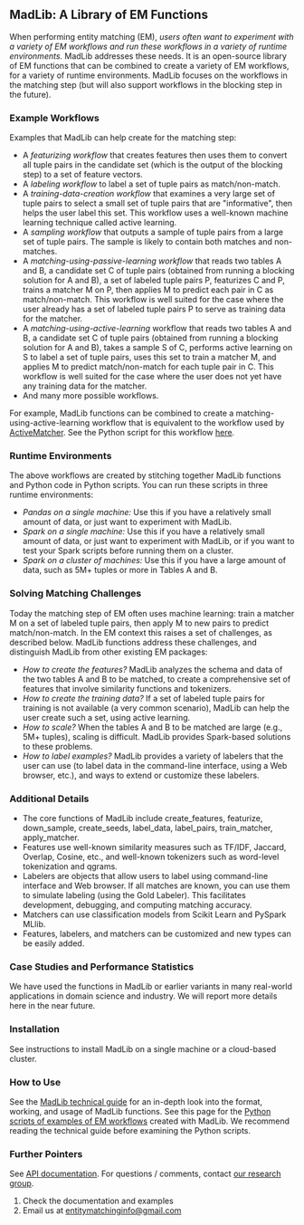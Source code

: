 ## MadLib: A Library of EM Functions

When performing entity matching (EM), *users often want to experiment with a variety of EM workflows and run these workflows in a variety of runtime environments.* MadLib addresses these needs. It is an open-source library of EM functions that can be combined to create a variety of EM workflows, for a variety of runtime environments. MadLib focuses on the workflows in the matching step (but will also support workflows in the blocking step in the future). 

### Example Workflows

Examples that MadLib can help create for the matching step: 
* A *featurizing workflow* that creates features then uses them to convert all tuple pairs in the candidate set (which is the output of the blocking step) to a set of feature vectors.
* A *labeling workflow* to label a set of tuple pairs as match/non-match.
* A *training-data-creation workflow* that examines a very large set of tuple pairs to select a small set of tuple pairs that are "informative", then helps the user label this set. This workflow uses a well-known machine learning technique called active learning.
* A *sampling workflow* that outputs a sample of tuple pairs from a large set of tuple pairs. The sample is likely to contain both matches and non-matches.  
* A *matching-using-passive-learning workflow* that reads two tables A and B, a candidate set C of tuple pairs (obtained from running a blocking solution for A and B), a set of labeled tuple pairs P, featurizes C and P, trains a matcher M on P, then applies M to predict each pair in C as match/non-match. This workflow is well suited for the case where the user already has a set of labeled tuple pairs P to serve as training data for the matcher. 
* A *matching-using-active-learning* workflow that reads two tables A and B, a candidate set C of tuple pairs (obtained from running a blocking solution for A and B), takes a sample S of C, performs active learning on S to label a set of tuple pairs, uses this set to train a matcher M, and applies M to predict match/non-match for each tuple pair in C. This workflow is well suited for the case where the user does not yet have any training data for the matcher. 
* And many more possible workflows.

For example, MadLib functions can be combined to create a matching-using-active-learning workflow that is equivalent to the workflow used by [ActiveMatcher](https://github.com/anhaidgroup/active_matcher). See the Python script for this workflow [here](https://github.com/MadMatcher/MadLib/blob/main/examples/spark-cluster-examples/madlib_spark_cluster.py). 

### Runtime Environments

The above workflows are created by stitching together MadLib functions and Python code in Python scripts. You can run these scripts in three runtime environments: 
* *Pandas on a single machine:* Use this if you have a relatively small amount of data, or just want to experiment with MadLib.
* *Spark on a single machine:* Use this if you have a relatively small amount of data, or just want to experiment with MadLib, or if you want to test your Spark scripts before running them on a cluster.
*  *Spark on a cluster of machines:* Use this if you have a large amount of data, such as 5M+ tuples or more in Tables A and B. 

### Solving Matching Challenges

Today the matching step of EM often uses machine learning: train a matcher M on a set of labeled tuple pairs, then apply M to new pairs to predict match/non-match. In the EM context this raises a set of challenges, as described below. MadLib functions address these challenges, and distinguish MadLib from other existing EM packages: 
* *How to create the features?* MadLib analyzes the schema and data of the two tables A and B to be matched, to create a comprehensive set of features that involve similarity functions and tokenizers.
* *How to create the training data?* If a set of labeled tuple pairs for training is not available (a very common scenario), MadLib can help the user create such a set, using active learning.
* *How to scale?* When the tables A and B to be matched are large (e.g., 5M+ tuples), scaling is difficult. MadLib provides Spark-based solutions to these problems.
* *How to label examples?* MadLib provides a variety of labelers that the user can use (to label data in the command-line interface, using a Web browser, etc.), and ways to extend or customize these labelers.

### Additional Details

* The core functions of MadLib include create_features, featurize, down_sample, create_seeds, label_data, label_pairs, train_matcher, apply_matcher.
* Features use well-known similarity measures such as TF/IDF, Jaccard, Overlap, Cosine, etc., and well-known tokenizers such as word-level tokenization and qgrams.
* Labelers are objects that allow users to label using command-line interface and Web browser. If all matches are known, you can use them to simulate labeling (using the Gold Labeler). This facilitates development, debugging, and computing matching accuracy.
* Matchers can use classification models from Scikit Learn and PySpark MLlib.
* Features, labelers, and matchers can be customized and new types can be easily added. 

### Case Studies and Performance Statistics

We have used the functions in MadLib or earlier variants in many real-world applications in domain science and industry. We will report more details here in the near future. 

### Installation

See instructions to install MadLib on a single machine or a cloud-based cluster. 

### How to Use

See the [MadLib technical guide](https://github.com/MadMatcher/MadLib/blob/main/docs/madlib-technical-guide.md) for an in-depth look into the format, working, and usage of MadLib functions. See this page for the [Python scripts of examples of EM workflows](https://github.com/MadMatcher/MadLib/blob/main/docs/workflow-examples.md) created with MadLib. We recommend reading the technical guide before examining the Python scripts. 

### Further Pointers

See [API documentation](https://madmatcher.github.io/MadLib). For questions / comments, contact [our research group](mailto:entitymatchinginfo@gmail.com).













1. Check the documentation and examples
2. Email us at entitymatchinginfo@gmail.com
